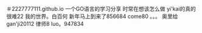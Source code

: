 ＃2227777111.github.io
一个GO语言的学习分享
时常在想该怎么做
yi'kai的真的很难22
我的世界。白百何
新年马上到来了856684
come80
。。。
奥里给
gan'ji20112
律师8
luo。947834
